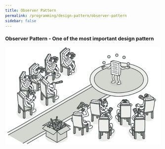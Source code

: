 ```yaml
---
title: Observer Pattern
permalink: /programming/design-pattern/observer-pattern
sidebar: false
---
```


<!-- [[toc]] -->

### Observer Pattern - One of the most important design pattern

![Observer Pattern](/articles/programming/design-pattern/observer.png)

